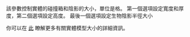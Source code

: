  該參數控制實體的碰撞箱和陰影的大小，單位是格。 第一個選項設定寬度和厚度，第二個選項設定高度。 最後一個選項設定生物陰影半徑大小

 你可以在 [此](https://mcreator.net/wiki/entity-model-sizes) 瞭解更多有關實體模型大小的詳細資訊。